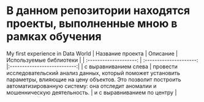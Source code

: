 # В данном репозитории находятся проекты, выполненные мною в рамках обучения 
My first experience in Data World
| Название проекта       | Описание                                                                                    | Используемые библиотеки     |
| :--------------------: | :---------------------:                                                                     |:---------------------------:|
| с выравниванием слева  | провести исследовательский анализ данных, который поможет установить параметры, влияющие на цену объектов. Это позволит построить автоматизированную систему: она отследит аномалии и мошенническую деятельность.                                                                 | и с выравниванием по центру |
